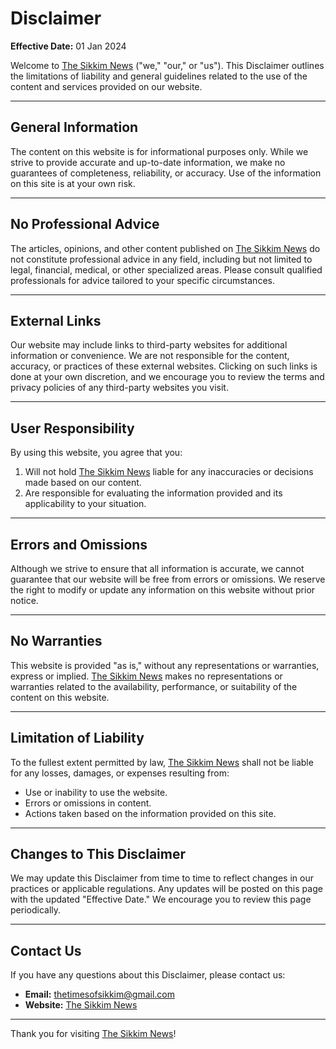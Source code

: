 # Disclaimer

**Effective Date:** 01 Jan 2024

Welcome to [The Sikkim News](https://thesikkimnews.com) ("we," "our," or "us"). This Disclaimer outlines the limitations of liability and general guidelines related to the use of the content and services provided on our website.

---

## General Information

The content on this website is for informational purposes only. While we strive to provide accurate and up-to-date information, we make no guarantees of completeness, reliability, or accuracy. Use of the information on this site is at your own risk.

---

## No Professional Advice

The articles, opinions, and other content published on [The Sikkim News](https://thesikkimnews.com) do not constitute professional advice in any field, including but not limited to legal, financial, medical, or other specialized areas. Please consult qualified professionals for advice tailored to your specific circumstances.

---

## External Links

Our website may include links to third-party websites for additional information or convenience. We are not responsible for the content, accuracy, or practices of these external websites. Clicking on such links is done at your own discretion, and we encourage you to review the terms and privacy policies of any third-party websites you visit.

---

## User Responsibility

By using this website, you agree that you:

1. Will not hold [The Sikkim News](https://thesikkimnews.com) liable for any inaccuracies or decisions made based on our content.
2. Are responsible for evaluating the information provided and its applicability to your situation.

---

## Errors and Omissions

Although we strive to ensure that all information is accurate, we cannot guarantee that our website will be free from errors or omissions. We reserve the right to modify or update any information on this website without prior notice.

---

## No Warranties

This website is provided "as is," without any representations or warranties, express or implied. [The Sikkim News](https://thesikkimnews.com) makes no representations or warranties related to the availability, performance, or suitability of the content on this website.

---

## Limitation of Liability

To the fullest extent permitted by law, [The Sikkim News](https://thesikkimnews.com) shall not be liable for any losses, damages, or expenses resulting from:

- Use or inability to use the website.
- Errors or omissions in content.
- Actions taken based on the information provided on this site.

---

## Changes to This Disclaimer

We may update this Disclaimer from time to time to reflect changes in our practices or applicable regulations. Any updates will be posted on this page with the updated "Effective Date." We encourage you to review this page periodically.

---

## Contact Us

If you have any questions about this Disclaimer, please contact us:

- **Email:** thetimesofsikkim@gmail.com
- **Website:** [The Sikkim News](https://thesikkimnews.com)

---

Thank you for visiting [The Sikkim News](https://thesikkimnews.com)!

